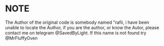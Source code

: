 # NOTE
The Author of the original code is somebody named "rafii, i have been unable to locate the Author, if you are the author, or know the Autor, please contact me on telegram @SavedByLight. If this name is not found try @MrFluffyOven
